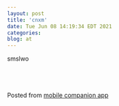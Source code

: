 ```yaml
---
layout: post
title: 'cnxm'
date: Tue Jun 08 14:19:34 EDT 2021
categories: 
blog: at
---
```

smslwo<br><br><br><br><br><span class="text-sm">Posted from <a href="https://github.com/serviceberry3/ghub_pgs_blog_pusher" class="text-green-500">mobile companion app</a></span>